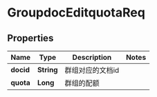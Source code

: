 # GroupdocEditquotaReq

## Properties
Name | Type | Description | Notes
------------ | ------------- | ------------- | -------------
**docid** | **String** | 群组对应的文档id | 
**quota** | **Long** | 群组的配额 | 
